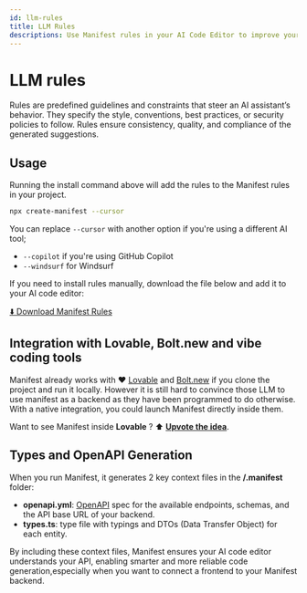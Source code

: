 ```yaml
---
id: llm-rules
title: LLM Rules
descriptions: Use Manifest rules in your AI Code Editor to improve your LLM understanding of Manifest backend.
---
```


# LLM rules

Rules are predefined guidelines and constraints that steer an AI assistant’s behavior. They specify the style, conventions, best practices, or security policies to follow. Rules ensure consistency, quality, and compliance of the generated suggestions.

## Usage

Running the install command above will add the rules to the Manifest rules in your project.

```bash
npx create-manifest --cursor
```

You can replace `--cursor` with another option if you're using a different AI tool;

- `--copilot` if you're using GitHub Copilot
- `--windsurf` for Windsurf

If you need to install rules manually, download the file below and add it to your AI code editor:

<a href="https://raw.githubusercontent.com/mnfst/rules/refs/heads/main/src/rules.md" download>
  ⬇️ Download Manifest Rules
</a>

## Integration with Lovable, Bolt.new and vibe coding tools

<div style={{ backgroundColor: '#d6ffee', padding: '1em 1em 0.1em 1em', borderRadius: '12px' }}>

Manifest already works with ❤️ [Lovable](https://lovable.dev) and [Bolt.new](https://bolt.new) if you clone the project and run it locally. However it is still hard to convince those LLM to use manifest as a backend as they have been programmed to do otherwise. With a native integration, you could launch Manifest directly inside them.

Want to see Manifest inside **Lovable** ? ⬆️ **[Upvote the idea](https://lovable.featurebase.app/fr/p/manifestbuild-integration?slug=manifestbuild-integration)**.

</div>

## Types and OpenAPI Generation

When you run Manifest, it generates 2 key context files in the **/.manifest** folder:

- **openapi.yml**: [OpenAPI](https://www.openapis.org/) spec for the available endpoints, schemas, and the API base URL of your backend.
- **types.ts**: type file with typings and DTOs (Data Transfer Object) for each entity.

By including these context files, Manifest ensures your AI code editor understands your API, enabling smarter and more reliable code generation,especially when you want to connect a frontend to your Manifest backend.
